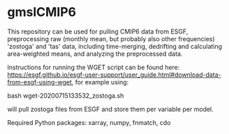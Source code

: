 # gmslCMIP6
This repository can be used for pulling CMIP6 data from ESGF, preprocessing raw (monthly mean, but probably also other frequencies) 'zostoga' and 'tas' data, including time-merging, dedrifting and calculating area-weighted means, and analyzing the preprocessed data.

Instructions for running the WGET script can be found here: https://esgf.github.io/esgf-user-support/user_guide.html#download-data-from-esgf-using-wget, for example using:

<addr> bash wget-20200715133532_zostoga.sh

will pull zostoga files from ESGF and store them per variable per model. 

Required Python packages: xarray, numpy, fnmatch, cdo
